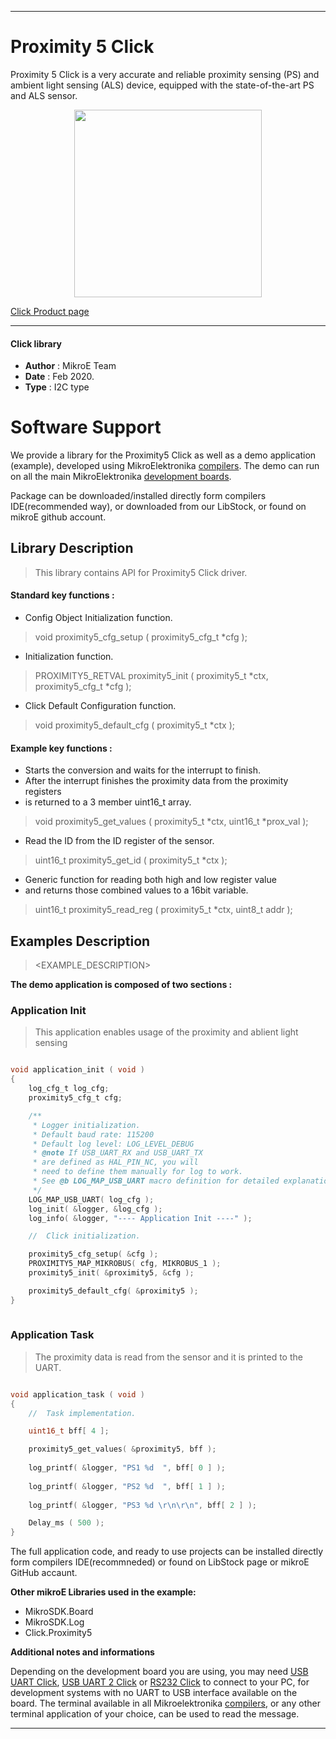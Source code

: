  
---
# Proximity 5 Click

Proximity 5 Click is a very accurate and reliable proximity sensing (PS) and ambient light sensing (ALS) device, equipped with the state-of-the-art PS and ALS sensor. 

<p align="center">
  <img src="https://download.mikroe.com/images/click_for_ide/proximity5_click.png" height=300px>
</p>

[Click Product page](https://www.mikroe.com/proximity-5-click)

---


#### Click library 

- **Author**        : MikroE Team
- **Date**          : Feb 2020.
- **Type**          : I2C type


# Software Support

We provide a library for the Proximity5 Click 
as well as a demo application (example), developed using MikroElektronika 
[compilers](https://shop.mikroe.com/compilers). 
The demo can run on all the main MikroElektronika [development boards](https://shop.mikroe.com/development-boards).

Package can be downloaded/installed directly form compilers IDE(recommended way), or downloaded from our LibStock, or found on mikroE github account. 

## Library Description

> This library contains API for Proximity5 Click driver.

#### Standard key functions :

- Config Object Initialization function.
> void proximity5_cfg_setup ( proximity5_cfg_t *cfg ); 
 
- Initialization function.
> PROXIMITY5_RETVAL proximity5_init ( proximity5_t *ctx, proximity5_cfg_t *cfg );

- Click Default Configuration function.
> void proximity5_default_cfg ( proximity5_t *ctx );


#### Example key functions :

- Starts the conversion and waits for the interrupt to finish. 
- After the interrupt finishes the proximity data from the proximity registers 
- is returned to a 3 member uint16_t array.
> void proximity5_get_values ( proximity5_t *ctx, uint16_t *prox_val );
 
- Read the ID from the ID register of the sensor.
> uint16_t proximity5_get_id ( proximity5_t *ctx );

- Generic function for reading both high and low register value 
- and returns those combined values to a 16bit variable.
> uint16_t proximity5_read_reg ( proximity5_t *ctx, uint8_t addr );

## Examples Description

> 
> <EXAMPLE_DESCRIPTION>
> 

**The demo application is composed of two sections :**

### Application Init 

> This application enables usage of the proximity and ablient light sensing

```c

void application_init ( void )
{
    log_cfg_t log_cfg;
    proximity5_cfg_t cfg;

    /** 
     * Logger initialization.
     * Default baud rate: 115200
     * Default log level: LOG_LEVEL_DEBUG
     * @note If USB_UART_RX and USB_UART_TX 
     * are defined as HAL_PIN_NC, you will 
     * need to define them manually for log to work. 
     * See @b LOG_MAP_USB_UART macro definition for detailed explanation.
     */
    LOG_MAP_USB_UART( log_cfg );
    log_init( &logger, &log_cfg );
    log_info( &logger, "---- Application Init ----" );

    //  Click initialization.

    proximity5_cfg_setup( &cfg );
    PROXIMITY5_MAP_MIKROBUS( cfg, MIKROBUS_1 );
    proximity5_init( &proximity5, &cfg );

    proximity5_default_cfg( &proximity5 );
}
  
```

### Application Task

> The proximity data is read from the sensor and it is printed
> to the UART.

```c

void application_task ( void )
{
    //  Task implementation.

    uint16_t bff[ 4 ];

    proximity5_get_values( &proximity5, bff );
 
    log_printf( &logger, "PS1 %d  ", bff[ 0 ] );
    
    log_printf( &logger, "PS2 %d  ", bff[ 1 ] );
    
    log_printf( &logger, "PS3 %d \r\n\r\n", bff[ 2 ] );

    Delay_ms ( 500 );
}  

```

The full application code, and ready to use projects can be  installed directly form compilers IDE(recommneded) or found on LibStock page or mikroE GitHub accaunt.

**Other mikroE Libraries used in the example:** 

- MikroSDK.Board
- MikroSDK.Log
- Click.Proximity5

**Additional notes and informations**

Depending on the development board you are using, you may need 
[USB UART Click](https://shop.mikroe.com/usb-uart-click), 
[USB UART 2 Click](https://shop.mikroe.com/usb-uart-2-click) or 
[RS232 Click](https://shop.mikroe.com/rs232-click) to connect to your PC, for 
development systems with no UART to USB interface available on the board. The 
terminal available in all Mikroelektronika 
[compilers](https://shop.mikroe.com/compilers), or any other terminal application 
of your choice, can be used to read the message.



---
